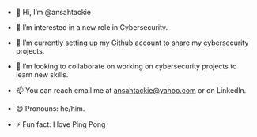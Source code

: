 - 👋 Hi, I’m @ansahtackie
- 👀 I’m interested in a new role in Cybersecurity.
- 🌱 I’m currently setting up my Github account to share my cybersecurity projects.
- 💞️ I’m looking to collaborate on working on cybersecurity projects to learn new skills.
- 📫 You can reach email me at ansahtackie@yahoo.com or on Linkedln.

- 😄 Pronouns: he/him.
- ⚡ Fun fact: I love Ping Pong 

<!---
ansahtackie/ansahtackie is a ✨ special ✨ repository because its `README.md` (this file) appears on your GitHub profile.
You can click the Preview link to take a look at your changes.
--->
